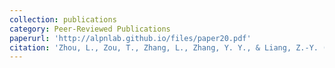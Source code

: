 ```yaml
---
collection: publications
category: Peer-Reviewed Publications
paperurl: 'http://alpnlab.github.io/files/paper20.pdf'
citation: 'Zhou, L., Zou, T., Zhang, L., Zhang, Y. Y., & Liang, Z.-Y. (2021).&quot;“Carpe diem?”: Disjunction effect of incidental affect on intertemporal choice.&quot; <i>Frontiers in Psychology.</i> 5896.'
---
```

